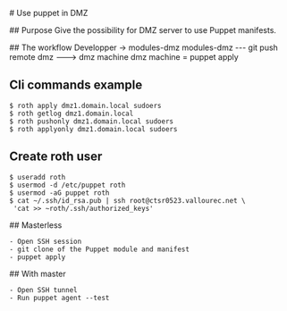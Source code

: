 # Use puppet in DMZ

## Purpose 
    Give the possibility for DMZ server to use Puppet manifests.

## The workflow
    Developper -> modules-dmz
    modules-dmz --- git push remote dmz ---> dmz machine
    dmz machine = puppet apply

## Cli commands example

    $ roth apply dmz1.domain.local sudoers
    $ roth getlog dmz1.domain.local
    $ roth pushonly dmz1.domain.local sudoers
    $ roth applyonly dmz1.domain.local sudoers

## Create roth user

    $ useradd roth
    $ usermod -d /etc/puppet roth
    $ usermod -aG puppet roth
    $ cat ~/.ssh/id_rsa.pub | ssh root@ctsr0523.vallourec.net \
     'cat >> ~roth/.ssh/authorized_keys'

## Masterless

    - Open SSH session
    - git clone of the Puppet module and manifest
    - puppet apply

## With master

    - Open SSH tunnel
    - Run puppet agent --test
